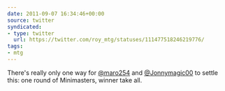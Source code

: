 ```yaml
---
date: 2011-09-07 16:34:46+00:00
source: twitter
syndicated:
- type: twitter
  url: https://twitter.com/roy_mtg/statuses/111477518246219776/
tags:
- mtg
---
```


There's really only one way for [@maro254](https://twitter.com/maro254/)  and [@Jonnymagic00](https://twitter.com/Jonnymagic00/) to settle this: one round of Minimasters, winner take all.